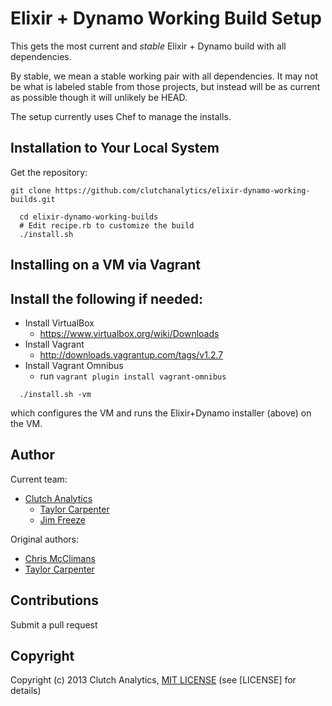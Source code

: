 # Elixir + Dynamo Working Build Setup

This gets the most current and *stable* Elixir + Dynamo build with all dependencies.

By stable, we mean a stable working pair with all dependencies.  It may not be
what is labeled stable from those projects, but instead will be as current as
possible though it will unlikely be HEAD.

The setup currently uses Chef to manage the installs.

Installation to Your Local System
-----

Get the repository:
```
git clone https://github.com/clutchanalytics/elixir-dynamo-working-builds.git
```

```
  cd elixir-dynamo-working-builds
  # Edit recipe.rb to customize the build
  ./install.sh
```

Installing on a VM via Vagrant
-----

## Install the following if needed:

 * Install VirtualBox
   - https://www.virtualbox.org/wiki/Downloads
 * Install Vagrant 
   - http://downloads.vagrantup.com/tags/v1.2.7
 * Install Vagrant Omnibus
   - run ```vagrant plugin install vagrant-omnibus```

```
  ./install.sh -vm
```

which configures the VM and runs the Elixir+Dynamo installer (above) on the VM.

Author
------

Current team:
 * [Clutch Analytics](https://github.com/clutchanalytics/)
   - [Taylor Carpenter](https://github.com/taylor)
   - [Jim Freeze](https://github.com/jfreeze/)

Original authors:

 * [Chris McClimans](https://github.com/hh)
 * [Taylor Carpenter](https://github.com/taylor)

Contributions
-------------

Submit a pull request

Copyright
---------

Copyright (c) 2013 Clutch Analytics, [MIT LICENSE](https://github.com/clutchanalytics/elixir-dynamo-working-builds/LICENSE) (see [LICENSE] for details)

